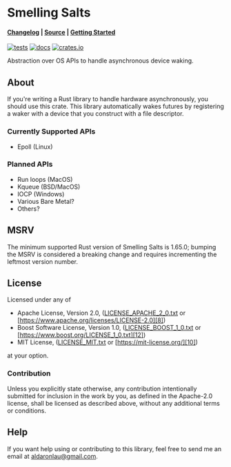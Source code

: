 # Smelling Salts

#### [Changelog][3] | [Source][4] | [Getting Started][5]

[![tests](https://github.com/ardaku/smelling_salts/workflows/tests/badge.svg)][2]
[![docs](https://docs.rs/smelling_salts/badge.svg)][0]
[![crates.io](https://img.shields.io/crates/v/smelling_salts.svg)][1]

Abstraction over OS APIs to handle asynchronous device waking.

## About
If you're writing a Rust library to handle hardware asynchronously, you should
use this crate.  This library automatically wakes futures by registering a waker
with a device that you construct with a file descriptor.

### Currently Supported APIs
 - Epoll (Linux)

### Planned APIs
 - Run loops (MacOS)
 - Kqueue (BSD/MacOS)
 - IOCP (Windows)
 - Various Bare Metal?
 - Others?

## MSRV
The minimum supported Rust version of Smelling Salts is 1.65.0; bumping the MSRV
is considered a breaking change and requires incrementing the leftmost version
number.

## License
Licensed under any of
 - Apache License, Version 2.0, ([LICENSE_APACHE_2_0.txt][7]
   or [https://www.apache.org/licenses/LICENSE-2.0][8])
 - Boost Software License, Version 1.0, ([LICENSE_BOOST_1_0.txt][11]
   or [https://www.boost.org/LICENSE_1_0.txt][12])
 - MIT License, ([LICENSE_MIT.txt][9] or [https://mit-license.org/][10])

at your option.

### Contribution
Unless you explicitly state otherwise, any contribution intentionally submitted
for inclusion in the work by you, as defined in the Apache-2.0 license, shall be
licensed as described above, without any additional terms or conditions.

## Help
If you want help using or contributing to this library, feel free to send me an
email at [aldaronlau@gmail.com][13].

[0]: https://docs.rs/smelling_salts
[1]: https://crates.io/crates/smelling_salts
[2]: https://github.com/ardaku/smelling_salts/actions?query=workflow%3Atests
[3]: https://github.com/ardaku/smelling_salts/blob/stable/CHANGELOG.md
[4]: https://github.com/ardaku/smelling_salts/
[5]: https://docs.rs/smelling_salts#getting-started
[6]: https://aldaronlau.com/
[7]: https://github.com/ardaku/smelling_salts/blob/stable/LICENSE_APACHE_2_0.txt
[8]: https://www.apache.org/licenses/LICENSE-2.0
[9]: https://github.com/ardaku/smelling_salts/blob/stable/LICENSE_MIT.txt
[10]: https://mit-license.org/
[11]: https://github.com/ardaku/smelling_salts/blob/stable/LICENSE_BOOST_1_0.txt
[12]: https://www.boost.org/LICENSE_1_0.txt
[13]: mailto:aldaronlau@gmail.com

